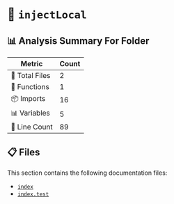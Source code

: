 # 📁 `injectLocal`

## 📊 Analysis Summary For Folder

| Metric | Count |
|--------|-------|
| 📁 Total Files | 2 |
| 🔧 Functions | 1 |
| 📦 Imports | 16 |
| 📊 Variables | 5 |
| 🔢 Line Count | 89 |


## 📋 Files

This section contains the following documentation files:

- [`index`](./index.md)
- [`index.test`](./index.test.md)